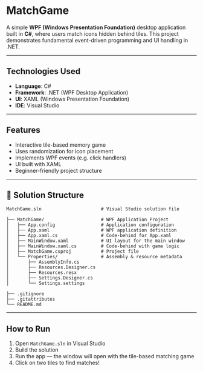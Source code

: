 # MatchGame

A simple **WPF (Windows Presentation Foundation)** desktop application built in **C#**, where users match icons hidden behind tiles. This project demonstrates fundamental event-driven programming and UI handling in .NET.

---

## Technologies Used

- **Language**: C#
- **Framework**: .NET (WPF Desktop Application)
- **UI**: XAML (Windows Presentation Foundation)
- **IDE**: Visual Studio

---

## Features

- Interactive tile-based memory game
- Uses randomization for icon placement
- Implements WPF events (e.g. click handlers)
- UI built with XAML
- Beginner-friendly project structure

---

## 📁 Solution Structure
```
MatchGame.sln                      # Visual Studio solution file

├── MatchGame/                     # WPF Application Project
│   ├── App.config                 # Application configuration
│   ├── App.xaml                   # WPF application definition
│   ├── App.xaml.cs                # Code-behind for App.xaml
│   ├── MainWindow.xaml            # UI layout for the main window
│   ├── MainWindow.xaml.cs         # Code-behind with game logic
│   ├── MatchGame.csproj           # Project file
│   └── Properties/                # Assembly & resource metadata
│       ├── AssemblyInfo.cs
│       ├── Resources.Designer.cs
│       ├── Resources.resx
│       ├── Settings.Designer.cs
│       └── Settings.settings

├── .gitignore
├── .gitattributes
└── README.md

```
---

##  How to Run

1. Open `MatchGame.sln` in Visual Studio
2. Build the solution
3. Run the app — the window will open with the tile-based matching game
4. Click on two tiles to find matches!






